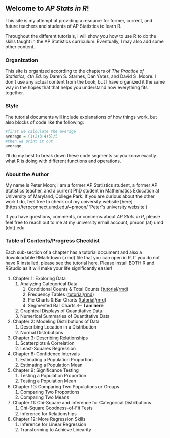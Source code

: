 ## Welcome to _AP Stats in R_! 

This site is my attempt at providing a resource for former, current, and future teachers and students of AP Statistics to learn R. 

Throughout the different tutorials, I will show you how to use R to do the skills taught in the AP Statistics curriculum. Eventually, I may also add some other content. 

### Organization

This site is organized according to the chapters of _The Practice of Statistics, 4th Ed._ by Daren S. Starnes, Dan Yates, and David S. Moore. I don't use any actual content from the book, but I have organized it the same way in the hopes that that helps you understand how everything fits together.

### Style

The tutorial documents will include explanations of how things work, but also blocks of code like the following: 

```r
#first we calculate the average
average = (1+2+3+4+5)/5
#then we print it out
average
```

I'll do my best to break down these code segments so you know exactly what R is doing with different functions and operations.

### About the Author

My name is Peter Moon; I am a former AP Statistics student, a former AP Statistics teacher, and a current PhD student in Mathematics Education at University of Maryland, College Park. If you are curious about the other work I do, feel free to check out my university website [here](https://terpconnect.umd.edu/~pmoon/ 'Peter's university website') 

If you have questions, comments, or concerns about _AP Stats in R_, please feel free to reach out to me at my university email account, pmoon (at) umd (dot) edu.

### Table of Contents/Progress Checklist

Each sub-section of a chapter has a tutorial document and also a downloadable RMarkdown (.rmd) file that you can open in R. If you do not have R installed, please see the tutorial [here](https://techvidvan.com/tutorials/install-r/). Please install BOTH R and RStudio as it will make your life significantly easier!

1. Chapter 1: Exploring Data
	1. Analyzing Categorical Data
		1. Conditional Counts & Total Counts ([tutorial](ch1/1.1.a)/[rmd](ch1/1.1.a.rmd))
		2. Frequency Tables ([tutorial](ch1/1.1.b)/[rmd](ch1/1.1.b.rmd))
		3. Pie Charts & Bar Charts ([tutorial](ch1/1.1.c)/[rmd](ch1/1.1.c.rmd))
		4. Segmented Bar Charts **<-- I am here**
	2. Graphical Displays of Quantitative Data
	3. Numerical Summaries of Quantitative Data
2. Chapter 2: Modeling Distributions of Data
	1. Describing Location in a Distribution
	2. Normal Distributions
3. Chapter 3: Describing Relationships
	1. Scatterplots & Correlation
	2. Least-Squares Regression
8. Chapter 8: Confidence Intervals
	1. Estimating a Population Proportion
	2. Estimating a Population Mean
9. Chapter 9: Significance Testing
	1. Testing a Population Proportion
	2. Testing a Population Mean
10. Chapter 10: Comparing Two Populations or Groups
	1. Comparing Two Proportions
	2. Comparing Two Means
11. Chapter 11: Chi-Square and Inference for Categorical Distributions
	1. Chi-Square Goodness-of-Fit Tests
	2. Inference for Relationships
12. Chapter 12: More Regression Skills
	1. Inference for Linear Regression
	2. Transforming to Achieve Linearity